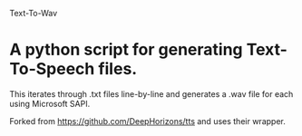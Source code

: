 Text-To-Wav

A python script for generating Text-To-Speech files.
======================================
This iterates through .txt files line-by-line and generates a .wav file for each using Microsoft SAPI.

Forked from https://github.com/DeepHorizons/tts and uses their wrapper.
